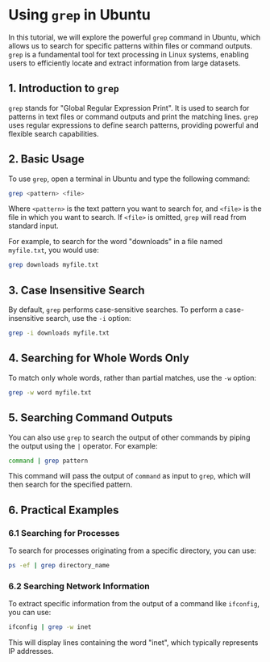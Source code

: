 # Using `grep` in Ubuntu

In this tutorial, we will explore the powerful `grep` command in Ubuntu, which allows us to search for specific patterns within files or command outputs. `grep` is a fundamental tool for text processing in Linux systems, enabling users to efficiently locate and extract information from large datasets.

## 1. Introduction to `grep`

`grep` stands for "Global Regular Expression Print". It is used to search for patterns in text files or command outputs and print the matching lines. `grep` uses regular expressions to define search patterns, providing powerful and flexible search capabilities.

## 2. Basic Usage

To use `grep`, open a terminal in Ubuntu and type the following command:

```bash
grep <pattern> <file>
```

Where `<pattern>` is the text pattern you want to search for, and `<file>` is the file in which you want to search. If `<file>` is omitted, `grep` will read from standard input.

For example, to search for the word "downloads" in a file named `myfile.txt`, you would use:

```bash
grep downloads myfile.txt
```

## 3. Case Insensitive Search

By default, `grep` performs case-sensitive searches. To perform a case-insensitive search, use the `-i` option:

```bash
grep -i downloads myfile.txt
```

## 4. Searching for Whole Words Only

To match only whole words, rather than partial matches, use the `-w` option:

```bash
grep -w word myfile.txt
```

## 5. Searching Command Outputs

You can also use `grep` to search the output of other commands by piping the output using the `|` operator. For example:

```bash
command | grep pattern
```

This command will pass the output of `command` as input to `grep`, which will then search for the specified pattern.

## 6. Practical Examples

### 6.1 Searching for Processes

To search for processes originating from a specific directory, you can use:

```bash
ps -ef | grep directory_name
```

### 6.2 Searching Network Information

To extract specific information from the output of a command like `ifconfig`, you can use:

```bash
ifconfig | grep -w inet
```

This will display lines containing the word "inet", which typically represents IP addresses.
